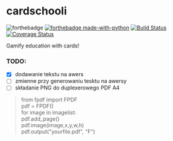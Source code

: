 # cardschooli
![forthebadge](http://forthebadge.com/images/badges/built-with-love.svg)
[![forthebadge made-with-python](http://ForTheBadge.com/images/badges/made-with-python.svg)](https://www.python.org/)
[![Build Status](https://travis-ci.org/m4k5/cardschooli.svg?branch=master)](https://travis-ci.org/m4k5/cardschooli)
[![Coverage Status](https://coveralls.io/repos/github/m4k5/cardschooli/badge.svg?branch=master)](https://coveralls.io/github/m4k5/cardschooli?branch=master)

Gamify education with cards!

### TODO:
- [x] dodawanie tekstu na awers
- [ ] zmienne przy generowaniu tesktu na awersy
- [ ] składanie PNG do duplexerowego PDF A4
> from fpdf import FPDF <br>
 pdf = FPDF() <br>
for image in imagelist:<br>
    pdf.add_page() <br>
    pdf.image(image,x,y,w,h) <br>
pdf.output("yourfile.pdf", "F") <br>
